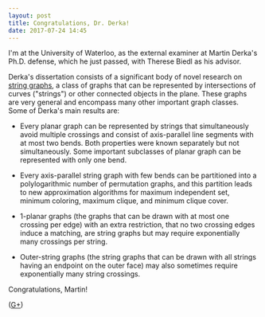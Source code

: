 ```yaml
---
layout: post
title: Congratulations, Dr. Derka!
date: 2017-07-24 14:45
---
```

I'm at the University of Waterloo, as the external examiner at Martin Derka's Ph.D. defense, which he just passed, with Therese Biedl as his advisor.

Derka's dissertation consists of a significant body of novel research on [string graphs](https://en.wikipedia.org/wiki/String_graph), a class of graphs that can be represented by intersections of curves ("strings") or other connected objects in the plane. These graphs are very general and encompass many other important graph classes. Some of Derka's main results are:

* Every planar graph can be represented by strings that simultaneously avoid multiple crossings and consist of axis-parallel line segments with at most two bends. Both properties were known separately but not simultaneously. Some important subclasses of planar graph can be represented with only one bend.

* Every axis-parallel string graph with few bends can be partitioned into a polylogarithmic number of permutation graphs, and this partition leads to new approximation algorithms for maximum independent set, minimum coloring, maximum clique, and minimum clique cover.

* 1-planar graphs (the graphs that can be drawn with at most one crossing per edge) with an extra restriction, that no two crossing edges induce a matching, are string graphs but may require exponentially many crossings per string.

* Outer-string graphs (the string graphs that can be drawn with all strings having an endpoint on the outer face) may also sometimes require exponentially many string crossings.

Congratulations, Martin!

([G+](https://plus.google.com/100003628603413742554/posts/hzmKJktEiek))